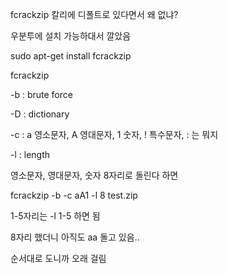 fcrackzip 칼리에 디폴트로 있다면서 왜 없냐?

 

우분투에 설치 가능하대서 깔았음

sudo apt-get install fcrackzip

 

fcrackzip

-b : brute force

-D : dictionary

-c : a 영소문자, A 영대문자, 1 숫자, ! 특수문자, : 는 뭐지

-l : length

 

영소문자, 영대문자, 숫자 8자리로 돌린다 하면

fcrackzip -b -c aA1 -l 8 test.zip 

 

1-5자리는 -l 1-5 하면 됨

 

8자리 했더니 아직도 aa 돌고 있음.. 

순서대로 도니까 오래 걸림
